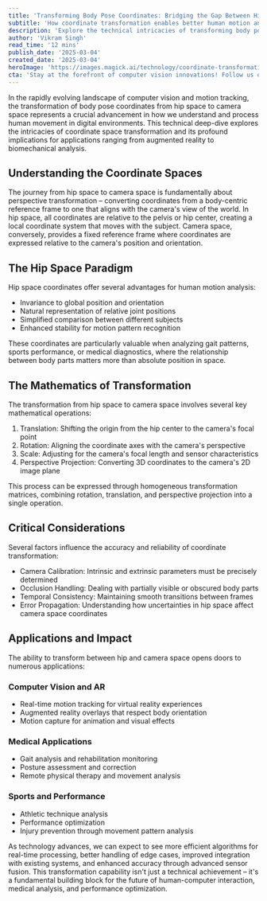 ```yaml
---
title: 'Transforming Body Pose Coordinates: Bridging the Gap Between Hip Space and Camera Space'
subtitle: 'How coordinate transformation enables better human motion analysis'
description: 'Explore the technical intricacies of transforming body pose coordinates from hip space to camera space, a crucial advancement in computer vision and motion tracking. Learn how this transformation enables applications in AR, medical analysis, and sports performance optimization.'
author: 'Vikram Singh'
read_time: '12 mins'
publish_date: '2025-03-04'
created_date: '2025-03-04'
heroImage: 'https://images.magick.ai/technology/coordinate-transformation-hero.jpg'
cta: 'Stay at the forefront of computer vision innovations! Follow us on LinkedIn for regular updates on coordinate transformation techniques and their applications in motion tracking technology.'
---
```


In the rapidly evolving landscape of computer vision and motion tracking, the transformation of body pose coordinates from hip space to camera space represents a crucial advancement in how we understand and process human movement in digital environments. This technical deep-dive explores the intricacies of coordinate space transformation and its profound implications for applications ranging from augmented reality to biomechanical analysis.

## Understanding the Coordinate Spaces

The journey from hip space to camera space is fundamentally about perspective transformation – converting coordinates from a body-centric reference frame to one that aligns with the camera's view of the world. In hip space, all coordinates are relative to the pelvis or hip center, creating a local coordinate system that moves with the subject. Camera space, conversely, provides a fixed reference frame where coordinates are expressed relative to the camera's position and orientation.

## The Hip Space Paradigm

Hip space coordinates offer several advantages for human motion analysis:

- Invariance to global position and orientation
- Natural representation of relative joint positions
- Simplified comparison between different subjects
- Enhanced stability for motion pattern recognition

These coordinates are particularly valuable when analyzing gait patterns, sports performance, or medical diagnostics, where the relationship between body parts matters more than absolute position in space.

## The Mathematics of Transformation

The transformation from hip space to camera space involves several key mathematical operations:

1. Translation: Shifting the origin from the hip center to the camera's focal point
2. Rotation: Aligning the coordinate axes with the camera's perspective
3. Scale: Adjusting for the camera's focal length and sensor characteristics
4. Perspective Projection: Converting 3D coordinates to the camera's 2D image plane

This process can be expressed through homogeneous transformation matrices, combining rotation, translation, and perspective projection into a single operation.

## Critical Considerations

Several factors influence the accuracy and reliability of coordinate transformation:

- Camera Calibration: Intrinsic and extrinsic parameters must be precisely determined
- Occlusion Handling: Dealing with partially visible or obscured body parts
- Temporal Consistency: Maintaining smooth transitions between frames
- Error Propagation: Understanding how uncertainties in hip space affect camera space coordinates

## Applications and Impact

The ability to transform between hip and camera space opens doors to numerous applications:

### Computer Vision and AR

- Real-time motion tracking for virtual reality experiences
- Augmented reality overlays that respect body orientation
- Motion capture for animation and visual effects

### Medical Applications

- Gait analysis and rehabilitation monitoring
- Posture assessment and correction
- Remote physical therapy and movement analysis

### Sports and Performance

- Athletic technique analysis
- Performance optimization
- Injury prevention through movement pattern analysis

As technology advances, we can expect to see more efficient algorithms for real-time processing, better handling of edge cases, improved integration with existing systems, and enhanced accuracy through advanced sensor fusion. This transformation capability isn't just a technical achievement – it's a fundamental building block for the future of human-computer interaction, medical analysis, and performance optimization.
